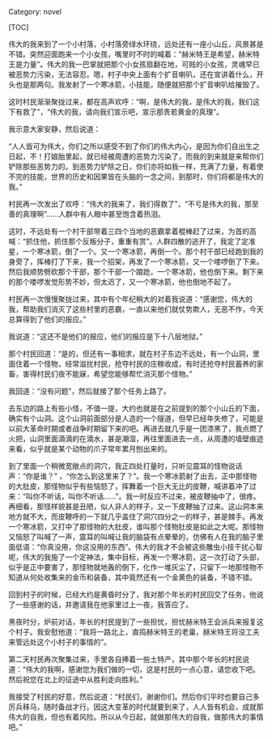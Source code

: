 Category: novel

[TOC]



伟大的我来到了一个小村落，小村落旁绿水环绕，远处还有一座小山丘，风景甚是不错。突然迎面跑来一个小女孩，嘴里时不时的喊着：“赫米特王是希望，赫米特王是力量”。伟大的我一巴掌就把那个小女孩扇翻在地，可贱的小女孩，灵魂早已被恶势力污染，无法容忍。嗯，村子中央上面有个扩音喇叭，还在宣讲着什么，开头也是那两句。我发射了一个寒冰箭，小技能，随便就把那个扩音喇叭给摧毁了。

这时村民渐渐聚拢过来，都在高声欢呼：“啊，是伟大的我，是伟大的我，我们这下有救了”，“伟大的我，请向我们宣示吧，宣示那贵若黄金的真理”。

我示意大家安静，然后说道：

“人人皆可为伟大，你们之所以感受不到了你们的伟大内心，是因为你们自出生之日起，不！打娘胎里起，就已经被周遭的恶势力污染了，而我的到来就是来帮你们铲除那些恶势力的。到恶势力铲除之日，你们亦将如我一样，充满了力量，有着使不完的技能，世界的历史和因果皆在头脑的一念之间，到那时，你们将都是伟大的我。”

村民再一次发出了欢呼：“伟大的我来了，我们得救了”，“不亏是伟大的我，那至善的真理啊”......人群中有人眼中甚至饱含着热泪。

这时，不远处有一个村干部带着三四个当地的恶霸拿着棍棒赶了过来，为首的高喊：“抓住他，抓住那个反叛分子，重重有赏”。人群四散的逃开了，我定了定准星，一个寒冰箭，倒了一个。又一个寒冰箭，再倒一个。那个村干部已经跑到我的身旁了，挥棒打了下来，我一个招架，再发了一个寒冰箭，又一个喽啰倒了下来。然后我顺势劈砍那个干部，那个干部一个踉跄，一个寒冰箭，他也倒下来。剩下来的那个喽啰发觉形势不妙，但太迟了，又一个寒冰箭，他也倒地不起了。

村民再一次慢慢聚拢过来，其中有个年纪稍大的对着我说道：“感谢您，伟大的我，帮助我们消灭了这些村里的恶霸，一直以来他们就仗势欺人，无恶不作，今天总算得到了他们的报应。”

我说道：“这还不是他们的报应，他们的报应是下十八层地狱。”

那个村民回道：“是的，但还有一事相求，就在村子东边不远处，有一个山洞，里面住着一个怪物，经常滋扰村民，抢夺村民的庄稼收成，有时还抢夺村民蓄养的家畜，害得村民们夜不能寐，希望您能够帮忙消灭那个怪物。”

我回道：“没有问题”，然后就接了那个任务上路了。

去东边的路上有些小怪，不值一提，大约也就是在之前提到的那个小山丘的下面，确实有个山洞。这个山洞前面部分是人造的一个隧道，但早已经年失修了，可能是以前大革命时期或者战争时期留下来的吧。再进去就几乎是一团漆黑了，我点燃了火把，山洞里面滴滴的在滴水，甚是潮湿，再往里面进去一点，从周遭的墙壁痕迹来看，似乎就是某个动物的爪子常年累月刨出来的。

到了里面一个稍微宽敞点的洞穴，我正四处打量时，只听见震耳的怪物说话声：“你是谁？” ，“你怎么到这里来了？”。我一个寒冰箭射了出去，正中那怪物的大肚皮，那怪物似乎有些恼怒了，挥舞着一个巨大无比的皮鞭，喊讲着冲了过来：“叫你不听话，叫你不听话......”。我一时反应不过来，被皮鞭抽中了，很疼。再细看，那怪样貌甚是丑陋，似人非人的样子，又一下皮鞭抽了过来。这山洞本来地方就不大，而皮鞭呼的一下就几乎盖住了洞穴四分之一的样子，甚是棘手。再发一个寒冰箭，又打中了那怪物的大肚皮，谁叫那个怪物肚皮是如此之大呢。那怪物又恼怒了叫喊了一声，震耳的叫喊让我的脑袋有点晕晕的，仿佛有人在我的脑子里面低语：“你真没用，你这没用的东西”。伟大的我才不会被这些雕虫小技干扰心智呢，伟大的我施了一个定神法，集中目标，再发一个寒冰箭，这一次打动了头部，似乎是正中要害了，那怪物就地轰的倒下，化作一堆灰尘了，只留下一地那怪物不知道从何处收集来的金币和装备，其中竟然还有一个金黄色的装备，不错不错。

回到村子的时候，已经大约是黄昏时分了，我对那个年长的村民回交了任务，他说了一些感谢的话，并邀请我在他家里过上一夜，我答应了。

黑夜时分，炉前对话，年长的村民提到了一些担忧，担忧赫米特王会派兵来报复这个村子。我安慰他道：“我将一路北上，直捣赫米特王的老巢，赫米特王将没工夫来管远处这个小村子的事情的”。

第二天村民再次聚集过来，手里各自捧着一些土特产，其中那个年长的村民说道：“伟大的我啊，感谢您为我们做的一切，这是村民的一点心意，请您收下吧。然后祝您在北上的征途中从胜利走向胜利。”

我接受了村民的好意，然后说道：“村民们，谢谢你们。然后你们平时也要自己多厉兵秣马，随时备战才行。因这大变革的时代就要到来了，人人皆有机会，成就那伟大的自我，但也有着风险。所以从今日起，就做那伟大的自我，做那伟大的事情吧。”